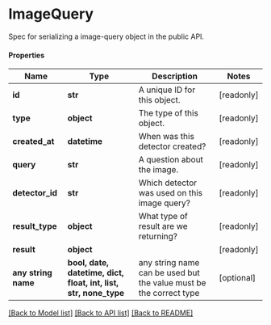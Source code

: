 # ImageQuery

Spec for serializing a image-query object in the public API.

#### Properties
Name | Type | Description | Notes
------------ | ------------- | ------------- | -------------
**id** | **str** | A unique ID for this object. | [readonly] 
**type** | **object** | The type of this object. | [readonly] 
**created_at** | **datetime** | When was this detector created? | [readonly] 
**query** | **str** | A question about the image. | [readonly] 
**detector_id** | **str** | Which detector was used on this image query? | [readonly] 
**result_type** | **object** | What type of result are we returning? | [readonly] 
**result** | **object** |  | [readonly] 
**any string name** | **bool, date, datetime, dict, float, int, list, str, none_type** | any string name can be used but the value must be the correct type | [optional]

[[Back to Model list]](../README.md#documentation-for-models) [[Back to API list]](../README.md#documentation-for-api-endpoints) [[Back to README]](../README.md)

